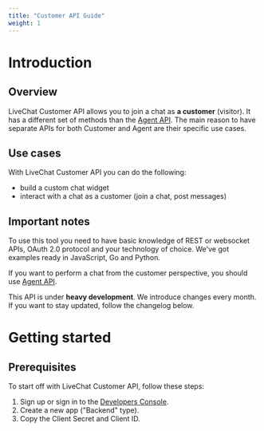 ```yaml
---
title: "Customer API Guide"
weight: 1
---
```


# Introduction

## Overview

LiveChat Customer API allows you to join a chat as **a customer** (visitor). It has a different set of methods than the [Agent API](/beta-docs/agent-api). The main reason to have separate APIs for both Customer and Agent are their specific use cases.

## Use cases

With LiveChat Customer API you can do the following:

- build a custom chat widget
- interact with a chat as a customer (join a chat, post messages)

## Important notes

To use this tool you need to have basic knowledge of REST or websocket APIs, OAuth 2.0 protocol and your technology of choice. We've got examples ready in JavaScript, Go and Python.

If you want to perform a chat from the customer perspective, you should use [Agent API](/beta-docs/agent-api).

<div class="callout type-warning">This API is under <strong>heavy development</strong>. We introduce changes every month. If you want to stay updated, follow the changelog below.</div>

# Getting started

## Prerequisites

To start off with LiveChat Customer API, follow these steps:

1. Sign up or sign in to the [Developers Console](https://developers.livechatinc.com/console/).
2. Create a new app ("Backend" type).
3. Copy the Client Secret and Client ID.
